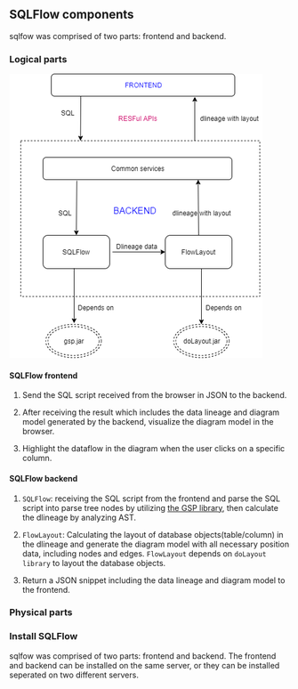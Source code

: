 ## SQLFlow components

sqlfow was comprised of two parts: frontend and backend. 

### Logical parts
![SQLFlow components](sqlflow_components.png)

#### SQLFlow frontend
1. Send the SQL script received from the browser in JSON to the backend.

2. After receiving the result which includes the data lineage and diagram model 
generated by the backend, visualize the diagram model in the browser.

3. Highlight the dataflow in the diagram when the user clicks on a specific column.

#### SQLFlow backend
1. `SQLFlow`: receiving the SQL script from the frontend and parse the SQL script into parse tree nodes
by utilizing [the GSP library](http://www.sqlparser.com), then calculate the dlineage by analyzing AST.

2. `FlowLayout`:  Calculating the layout of database objects(table/column) in the dlineage and 
 generate the diagram model with all necessary position data, including nodes and edges.
 `FlowLayout` depends on `doLayout library` to layout the database objects.

3. Return a JSON snippet including the data lineage and diagram model to the frontend.


### Physical parts


### Install SQLFlow

sqlfow was comprised of two parts: frontend and backend. The frontend and backend
can be installed on the same server, or they can be installed seperated on two different servers.
